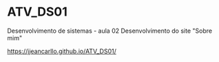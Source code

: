 # ATV_DS01

Desenvolvimento de sistemas - aula 02
Desenvolvimento do site "Sobre mim"

https://jjeancarllo.github.io/ATV_DS01/
